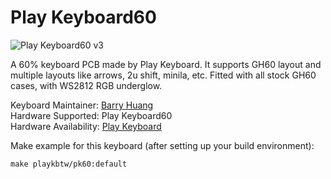 # Play Keyboard60

![Play Keyboard60 v3](https://i.imgur.com/rLQwknY.png)

A 60% keyboard PCB made by Play Keyboard.
It supports GH60 layout and multiple layouts like arrows, 2u shift, minila, etc.
Fitted with all stock GH60 cases, with WS2812 RGB underglow.

Keyboard Maintainer: [Barry Huang](https://github.com/yj7272098)  
Hardware Supported: Play Keyboard60  
Hardware Availability: [Play Keyboard](http://play-keyboard.store/)

Make example for this keyboard (after setting up your build environment):

    make playkbtw/pk60:default

